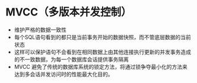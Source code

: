 # MVCC（多版本并发控制）
+ 维护严格的数据一致性
+ 每个SQL语句看到的都只是当前事务开始的数据快照，而不管底层数据的当前状态
+ 这样可以保护语句不会看到在相同数据上由其他连接执行更新的并发事务造成的不一致数据，为每一个数据库会话提供事务隔离
+ MVCC 避免了传统的数据库系统的锁定方法，将通过锁争夺最小化的方法来达到多会话并发访问时的性能最大化目的。